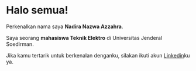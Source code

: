 # Halo semua! 

Perkenalkan nama saya **Nadira Nazwa Azzahra**.<br>

Saya seorang **mahasiswa Teknik Elektro** di Universitas Jenderal Soedirman.<br>

Jika kamu tertarik untuk berkenalan denganku, silakan ikuti akun [Linkedin](https://www.linkedin.com/in/nadira-nazwaazzahra/)ku ya.
